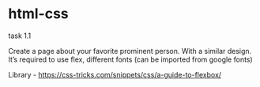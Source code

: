 # html-css

task 1.1

Create a page about your favorite prominent person. With a similar design.
It’s required to use flex, different fonts (can be imported from google fonts)

  Library - https://css-tricks.com/snippets/css/a-guide-to-flexbox/
